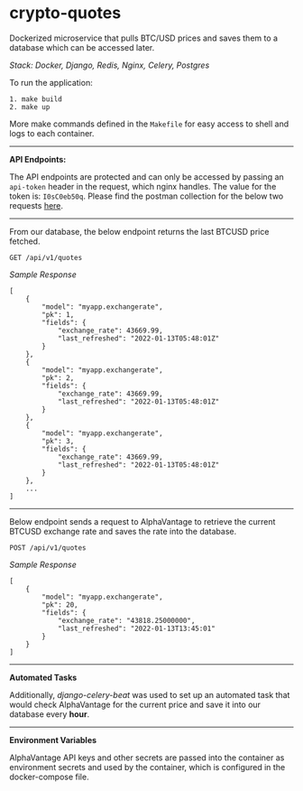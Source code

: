 
# crypto-quotes
Dockerized microservice that pulls BTC/USD prices and saves them to a database which can be accessed later.

*Stack: Docker, Django, Redis, Nginx, Celery, Postgres*

To run the application:
```
1. make build
2. make up
```
More make commands defined in the `Makefile` for easy access to shell and logs to each container.

---
**API Endpoints:**

The API endpoints are protected and can only be accessed by passing an `api-token` header in the request, which nginx handles. The value for the token is: `I0sC0eb50q`. Please find the postman collection for the below two requests [here](https://github.com/mythxn/crypto-quotes/blob/main/postman-collection.json).

---

From our database, the below endpoint returns the last BTCUSD price fetched.
```
GET /api/v1/quotes
```
*Sample Response*

```
[
    {
        "model": "myapp.exchangerate",
        "pk": 1,
        "fields": {
            "exchange_rate": 43669.99,
            "last_refreshed": "2022-01-13T05:48:01Z"
        }
    },
    {
        "model": "myapp.exchangerate",
        "pk": 2,
        "fields": {
            "exchange_rate": 43669.99,
            "last_refreshed": "2022-01-13T05:48:01Z"
        }
    },
    {
        "model": "myapp.exchangerate",
        "pk": 3,
        "fields": {
            "exchange_rate": 43669.99,
            "last_refreshed": "2022-01-13T05:48:01Z"
        }
    },
    ...
]
```
---
Below endpoint sends a request to AlphaVantage to retrieve the current BTCUSD exchange rate and saves the rate into the database.
```
POST /api/v1/quotes
```
*Sample Response*

```
[
    {
        "model": "myapp.exchangerate",
        "pk": 20,
        "fields": {
            "exchange_rate": "43818.25000000",
            "last_refreshed": "2022-01-13T13:45:01"
        }
    }
]
```
---
**Automated Tasks**

Additionally, *django-celery-beat* was used to set up an automated task that would check AlphaVantage for the current price and save it into our database every **hour**.

---
**Environment Variables**

AlphaVantage API keys and other secrets are passed into the container as environment secrets and used by the container, which is configured in the docker-compose file.
